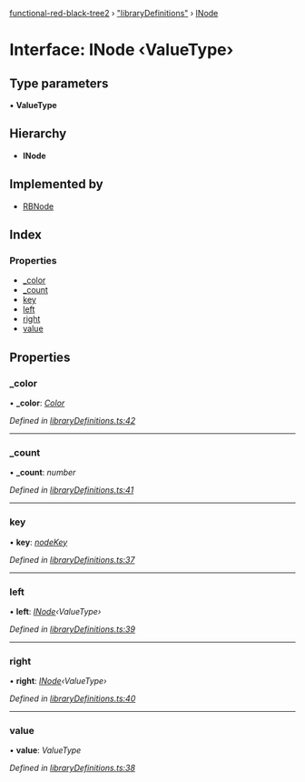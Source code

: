 [functional-red-black-tree2](../globals.md) › ["libraryDefinitions"](../modules/_librarydefinitions_.md) › [INode](_librarydefinitions_.inode.md)

# Interface: INode ‹**ValueType**›

## Type parameters

▪ **ValueType**

## Hierarchy

* **INode**

## Implemented by

* [RBNode](../classes/_rbtreenode_.rbnode.md)

## Index

### Properties

* [_color](_librarydefinitions_.inode.md#_color)
* [_count](_librarydefinitions_.inode.md#_count)
* [key](_librarydefinitions_.inode.md#key)
* [left](_librarydefinitions_.inode.md#left)
* [right](_librarydefinitions_.inode.md#right)
* [value](_librarydefinitions_.inode.md#value)

## Properties

###  _color

• **_color**: *[Color](../enums/_librarydefinitions_.color.md)*

*Defined in [libraryDefinitions.ts:42](https://github.com/Kirill486/functional-red-black-tree/blob/e575cd5/libraryDefinitions.ts#L42)*

___

###  _count

• **_count**: *number*

*Defined in [libraryDefinitions.ts:41](https://github.com/Kirill486/functional-red-black-tree/blob/e575cd5/libraryDefinitions.ts#L41)*

___

###  key

• **key**: *[nodeKey](../modules/_librarydefinitions_.md#nodekey)*

*Defined in [libraryDefinitions.ts:37](https://github.com/Kirill486/functional-red-black-tree/blob/e575cd5/libraryDefinitions.ts#L37)*

___

###  left

• **left**: *[INode](_librarydefinitions_.inode.md)‹ValueType›*

*Defined in [libraryDefinitions.ts:39](https://github.com/Kirill486/functional-red-black-tree/blob/e575cd5/libraryDefinitions.ts#L39)*

___

###  right

• **right**: *[INode](_librarydefinitions_.inode.md)‹ValueType›*

*Defined in [libraryDefinitions.ts:40](https://github.com/Kirill486/functional-red-black-tree/blob/e575cd5/libraryDefinitions.ts#L40)*

___

###  value

• **value**: *ValueType*

*Defined in [libraryDefinitions.ts:38](https://github.com/Kirill486/functional-red-black-tree/blob/e575cd5/libraryDefinitions.ts#L38)*
